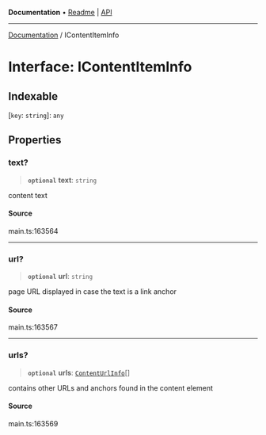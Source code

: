 **Documentation** • [Readme](../README.md) \| [API](../globals.md)

***

[Documentation](../README.md) / IContentItemInfo

# Interface: IContentItemInfo

## Indexable

 \[`key`: `string`\]: `any`

## Properties

### text?

> **`optional`** **text**: `string`

content text

#### Source

main.ts:163564

***

### url?

> **`optional`** **url**: `string`

page URL
displayed in case the text is a link anchor

#### Source

main.ts:163567

***

### urls?

> **`optional`** **urls**: [`ContentUrlInfo`](../classes/ContentUrlInfo.md)[]

contains other URLs and anchors found in the content element

#### Source

main.ts:163569
